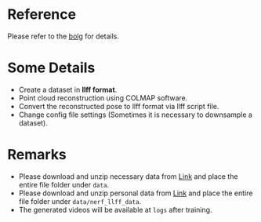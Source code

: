 # Reference

Please refer to the [bolg](https://blog.csdn.net/qq_43575504/article/details/129357568) for details.

# Some Details

* Create a dataset in __llff format__.
* Point cloud reconstruction using COLMAP software.
* Convert the reconstructed pose to llff format via llff script file.
* Change config file settings (Sometimes it is necessary to downsample a dataset).

# Remarks

* Please download and unzip necessary data from [Link](https://pan.baidu.com/s/1Dv8ojyszpx7c4qT-QZwoPA?pwd=0i6t) and place the entire file folder under `data`.
* Please download and unzip personal data from [Link](https://pan.baidu.com/s/1EHjcJV5ZLBasYVlIZ27EOw?pwd=vryg) and place the entire file folder under `data/nerf_llff_data`.
* The generated videos will be available at `logs` after training. 

